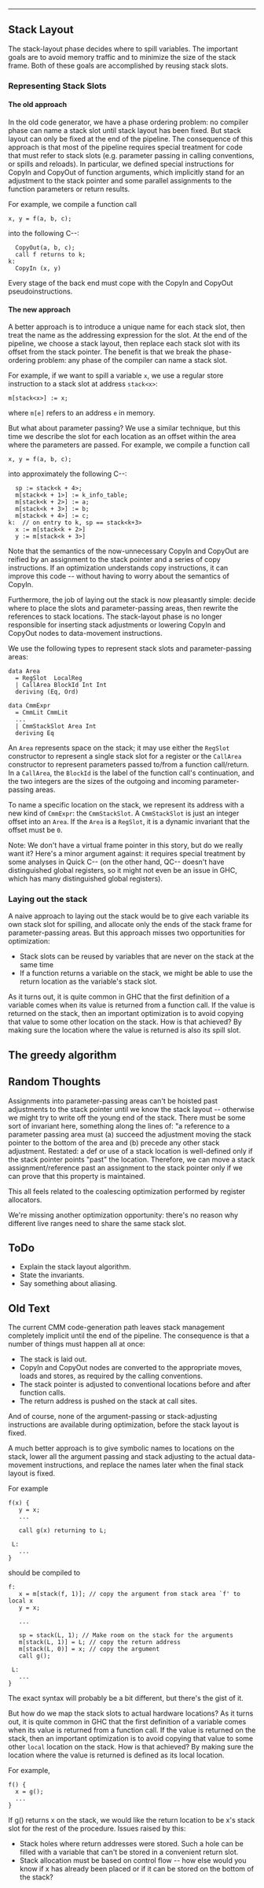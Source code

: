 ---


## Stack Layout



The stack-layout phase decides where to spill variables. The important goals are to avoid memory traffic and to minimize the size of the stack frame. Both of these goals are accomplished by reusing stack slots.


### Representing Stack Slots


#### The old approach



In the old code generator, we have a phase ordering problem: no compiler phase can name a stack slot until stack layout has been fixed. But stack layout can only be fixed at the end of the pipeline. The consequence of this approach is that most of the pipeline requires special treatment for code that must refer to stack slots (e.g. parameter passing in calling conventions, or spills and reloads). In particular, we defined special instructions for CopyIn and CopyOut of function arguments, which implicitly stand for an adjustment to the stack pointer and some parallel assignments to the function parameters or return results.



For example, we compile a function call


```wiki
x, y = f(a, b, c);
```


into the following C--:


```wiki
  CopyOut(a, b, c);
  call f returns to k;
k:
  CopyIn (x, y)
```


Every stage of the back end must cope with the CopyIn and CopyOut pseudoinstructions.


#### The new approach



A better approach is to introduce a unique name for each stack slot, then treat the name as the addressing expression for the slot. At the end of the pipeline, we choose a stack layout, then replace each stack slot with its offset from the stack pointer. The benefit is that we break the phase-ordering problem: any phase of the compiler can name a stack slot.



For example, if we want to spill a variable `x`, we use a regular store instruction to a stack slot at address `stack<x>`:


```wiki
m[stack<x>] := x;
```


where `m[e]` refers to an address `e` in memory.



But what about parameter passing? We use a similar technique, but this time we describe the slot for each location as an offset within the area where the parameters are passed. For example, we compile a function call


```wiki
x, y = f(a, b, c);
```


into approximately the following C--:


```wiki
  sp := stack<k + 4>;
  m[stack<k + 1>] := k_info_table;
  m[stack<k + 2>] := a;
  m[stack<k + 3>] := b;
  m[stack<k + 4>] := c;
k:  // on entry to k, sp == stack<k+3>
  x := m[stack<k + 2>]
  y := m[stack<k + 3>]
```


Note that the semantics of the now-unnecessary CopyIn and CopyOut are reified by an assignment to the stack pointer and a series of copy instructions. If an optimization understands copy instructions, it can improve this code -- without having to worry about the semantics of CopyIn.



Furthermore, the job of laying out the stack is now pleasantly simple: decide where to place the slots and parameter-passing areas, then rewrite the references to stack locations. The stack-layout phase is no longer responsible for inserting stack adjustments or lowering CopyIn and CopyOut nodes to data-movement instructions.



We use the following types to represent stack slots and parameter-passing areas:


```wiki
data Area
  = RegSlot  LocalReg
  | CallArea BlockId Int Int
  deriving (Eq, Ord)

data CmmExpr
  = CmmLit CmmLit
  ...
  | CmmStackSlot Area Int
  deriving Eq
```


An `Area` represents space on the stack; it may use either the `RegSlot` constructor to represent a single stack slot for a register or the `CallArea` constructor to represent parameters passed to/from a function call/return. In a `CallArea`, the `BlockId` is the label of the function call's continuation, and the two integers are the sizes of the outgoing and incoming parameter-passing areas.



To name a specific location on the stack, we represent its address with a new kind of `CmmExpr`: the `CmmStackSlot`. A `CmmStackSlot` is just an integer offset into an `Area`. If the `Area` is a `RegSlot`, it is a dynamic invariant that the offset must be `0`.



Note: We don't have a virtual frame pointer in this story, but do we really want it? Here's a minor argument against: it requires special treatment by some analyses in Quick C-- (on the other hand, QC-- doesn't have distinguished global registers, so it might not even be an issue in GHC, which has many distinguished global registers).


### Laying out the stack



A naive approach to laying out the stack would be to give each variable its own stack slot for spilling, and allocate only the ends of the stack frame for parameter-passing areas. But this approach misses two opportunities for optimization:


- Stack slots can be reused by variables that are never on the stack at the same time
- If a function returns a variable on the stack, we might be able to use the return location as the variable's stack slot.


As it turns out, it is quite common in GHC that the first definition of a variable comes when its value is returned from a function call. If the value is returned on the stack, then an important optimization is to avoid copying that value to some other location on the stack. How is that achieved? By making sure the location where the value is returned is also its spill slot.


## The greedy algorithm


## Random Thoughts



Assignments into parameter-passing areas can't be hoisted past adjustments to the stack pointer until we know the stack layout -- otherwise we might try to write off the young end of the stack. There must be some sort of invariant here, something along the lines of: "a reference to a parameter passing area must (a) succeed the adjustment moving the stack pointer to the bottom of the area and (b) precede any other stack adjustment.
Restated: a def or use of a stack location is well-defined only if the stack pointer points "past" the location. Therefore, we can move a stack assignment/reference past an assignment to the stack pointer only if we can prove that this property is maintained.



This all feels related to the coalescing optimization performed by register allocators.



We're missing another optimization opportunity: there's no reason why different live ranges need to share the same stack slot.


## ToDo


- Explain the stack layout algorithm.
- State the invariants.
- Say something about aliasing.

## Old Text



The current CMM code-generation path leaves stack management completely implicit until the end of the pipeline. The consequence is that a number of things must happen all at once:


- The stack is laid out.
- CopyIn and CopyOut nodes are converted to the appropriate moves, loads and stores, as required by the calling conventions.
- The stack pointer is adjusted to conventional locations before and after function calls.
- The return address is pushed on the stack at call sites.


And of course, none of the argument-passing or stack-adjusting instructions are available during optimization, before the stack layout is fixed.



A much better approach is to give symbolic names to locations on the stack, lower all the argument passing and stack adjusting to the actual data-movement instructions, and replace the names later when the final stack layout is fixed.



For example


```wiki
f(x) {
   y = x;
   ...

   call g(x) returning to L;

 L:
   ...
}
```


should be compiled to


```wiki
f:
   x = m[stack(f, 1)]; // copy the argument from stack area `f' to local x
   y = x;

   ...

   sp = stack(L, 1); // Make room on the stack for the arguments
   m[stack(L, 1)] = L; // copy the return address
   m[stack(L, 0)] = x; // copy the argument
   call g();

 L:
   ... 
}
```


The exact syntax will probably be a bit different, but there's the gist of it.



But how do we map the stack slots to actual hardware locations? As it turns out, it is quite common in GHC that the first definition of a variable comes when its value is returned from a function call. If the value is returned on the stack, then an important optimization is to avoid copying that value to some other ``local`` location on the stack. How is that achieved? By making sure the location where the value is returned is defined as its local location.



For example,


```wiki
f() {
  x = g();
  ...
}
```


If g() returns x on the stack, we would like the return location to be x's stack slot for the rest of the procedure.
Issues raised by this:


- Stack holes where return addresses were stored. Such a hole can be filled with a variable that can't be stored in a convenient return slot.
- Stack allocation must be based on control flow -- how else would you know if x has already been placed or if it can be stored on the bottom of the stack?
